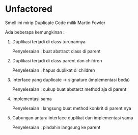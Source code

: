 # Unfactored

Smell ini mirip Duplicate Code milik Martin Fowler

Ada beberapa kemungkinan :

1. Duplikasi terjadi di class turunannya

    Penyelesaian : buat abstract class di parent
2. Duplikasi terjadi di class parent dan children

    Penyelesaian : hapus duplikat di children
3. Interface yang duplicate -> signature (implementasi beda)
    
    Penyelesaian : cukup buat abstarct method aja di parent
4. Implementasi sama
    
    Penyelesaian : langsung buat method konkrit di parent nya
5. Gabungan antara interface duplikat dan implementasi sama
    
    Penyelesaian : pindahin langsung ke parent
